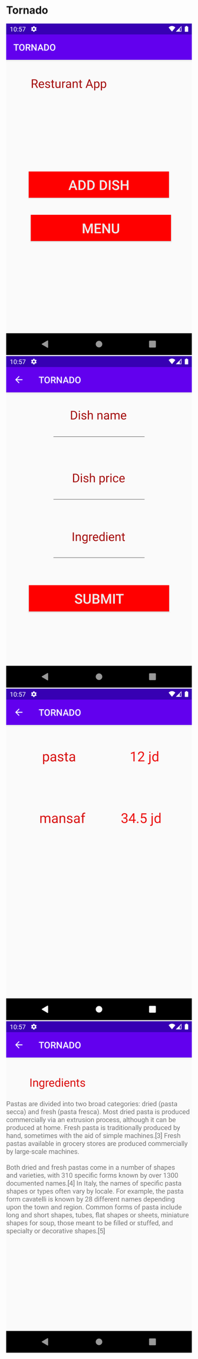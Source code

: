 # Tornado

![image description](1.png)
![image description](2.png)
![image description](3.png)
![image description](4.png)
